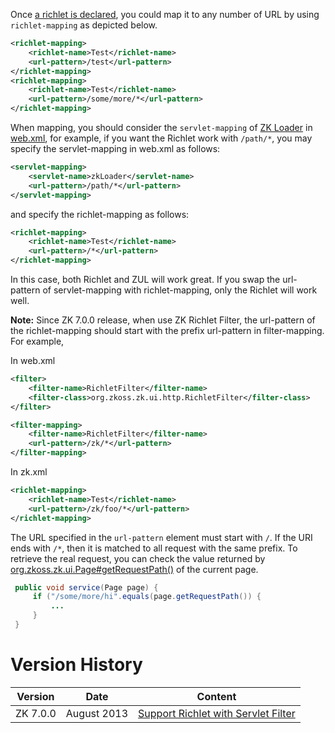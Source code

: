 Once [a richlet is declared]({{site.baseurl}}/zk_config_ref/the_richlet_element),
you could map it to any number of URL by using `richlet-mapping` as
depicted below.

```xml
<richlet-mapping>
    <richlet-name>Test</richlet-name>
    <url-pattern>/test</url-pattern>
</richlet-mapping>
<richlet-mapping>
    <richlet-name>Test</richlet-name>
    <url-pattern>/some/more/*</url-pattern>
</richlet-mapping>
```

When mapping, you should consider the `servlet-mapping` of [ZK Loader]({{site.baseurl}}/zk_config_ref/zk_loader) in
[web.xml]({{site.baseurl}}/zk_config_ref/web.xml), for example,
if you want the Richlet work with `/path/*`, you may specify the
servlet-mapping in web.xml as follows:

```xml
<servlet-mapping>
    <servlet-name>zkLoader</servlet-name>
    <url-pattern>/path/*</url-pattern>
</servlet-mapping>
```

and specify the richlet-mapping as follows:

```xml
<richlet-mapping>
    <richlet-name>Test</richlet-name>
    <url-pattern>/*</url-pattern>
</richlet-mapping>
```

In this case, both Richlet and ZUL will work great. If you swap the
url-pattern of servlet-mapping with richlet-mapping, only the Richlet
will work well.

**Note:** Since ZK 7.0.0 release, when use ZK Richlet Filter, the
url-pattern of the richlet-mapping should start with the prefix
url-pattern in filter-mapping. For example,

In web.xml

```xml
<filter>
    <filter-name>RichletFilter</filter-name>
    <filter-class>org.zkoss.zk.ui.http.RichletFilter</filter-class>
</filter>

<filter-mapping>
    <filter-name>RichletFilter</filter-name>
    <url-pattern>/zk/*</url-pattern>
</filter-mapping>
```

In zk.xml

```xml
<richlet-mapping>
    <richlet-name>Test</richlet-name>
    <url-pattern>/zk/foo/*</url-pattern>
</richlet-mapping>
```

The URL specified in the `url-pattern` element must start with `/`. If
the URI ends with `/*`, then it is matched to all request with the same
prefix. To retrieve the real request, you can check the value returned
by
[org.zkoss.zk.ui.Page#getRequestPath()](https://www.zkoss.org/javadoc/latest/zk/org/zkoss/zk/ui/Page.html#getRequestPath())
of the current page.

```java
 public void service(Page page) {
     if ("/some/more/hi".equals(page.getRequestPath()) {
         ...
     }
 }
```

# Version History

| Version  | Date        | Content                                                                        |
|----------|-------------|--------------------------------------------------------------------------------|
| ZK 7.0.0 | August 2013 | [Support Richlet with Servlet Filter](http://tracker.zkoss.org/browse/ZK-1882) |
